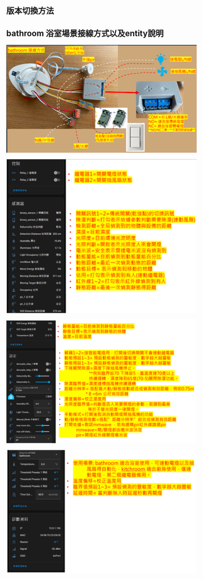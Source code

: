 ## 版本切換方法

## bathroom 浴室場景接線方式以及entity說明

![Mosquitto_broker](/auto_space/image/110516.png)


![Mosquitto_broker](/auto_space/image/14111251.png)


![Mosquitto_broker](/auto_space/image/112837.png)

![Mosquitto_broker](/auto_space/image/113448.png)

